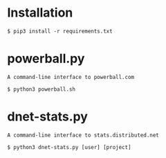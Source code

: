 # Installation
```
$ pip3 install -r requirements.txt
```

# powerball.py

    A command-line interface to powerball.com   
```
$ python3 powerball.sh
```
    
# dnet-stats.py

    A command-line interface to stats.distributed.net   
```
$ python3 dnet-stats.py [user] [project]
```
